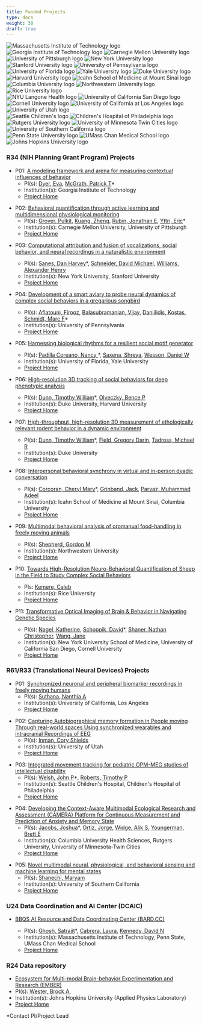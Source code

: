 ```yaml
---
title: Funded Projects
type: docs
weight: 30
draft: true
---
```


<!-- Our efforts are substantially informed and enhanced through the breadth and depth of scientific expertise of our collaborators in both [Collaborative Projects](#collaborative-projects) and [Service Projects](#service-projects).

[Contact us](mailto:info@repronim.org) if you are interested in becoming a ReproNim Collaborative or Service Project. -->

<link rel="stylesheet" href="/css/logos.css">
<div class="container logos">
    <div class="logos-1">
        <img src="/images/logos/mit.png" alt="Massachusetts Institute of Technology logo", title="MIT">
        <img src="/images/logos/gatech.png" alt="Georgia Institute of Technology logo", title="Georgia Tech">
        <img src="/images/logos/cmu.png" alt="Carnegie Mellon University logo", title="CMU">
        <img src="/images/logos/pitt.png" alt="University of Pittsburgh logo", title="Pitt">
        <img src="/images/logos/nyu.png" alt="New York University logo", title="NYU">
    </div>
    <div>
        <img src="/images/logos/stanford.png" alt="Stanford University logo", title="Stanford">
        <img src="/images/logos/upenn.png" alt="University of Pennsylvania logo", title="UPenn">
        <img src="/images/logos/ufl.png" alt="University of Florida logo", title="Florida">
        <img src="/images/logos/yale.png" alt="Yale University logo", title="Yale">
        <img src="/images/logos/duke.png" alt="Duke University logo", title="Duke">
    </div>
    <div>
        <img src="/images/logos/harvard.png" alt="Harvard University logo", title="Harvard">
        <img src="/images/logos/issms.png" alt="Icahn School of Medicine at Mount Sinai logo", title="Mount Sinai">
        <img src="/images/logos/columbia.png" alt="Columbia University logo", title="Columbia">
        <img src="/images/logos/northwestern.png" alt="Northwestern University logo", title="Northwestern">
        <img src="/images/logos/rice.png" alt="Rice University logo", title="Rice">
    </div>
    <div>
        <img src="/images/logos/nyu-langone.png" alt="NYU Langone Health logo", title="NYU Langine Health">
        <img src="/images/logos/ucsd.png" alt="University of California San Diego logo", title="UC San Diego">
        <img src="/images/logos/cornell.png" alt="Cornell University logo", title="Cornell">
        <img src="/images/logos/ucla.png" alt="University of California at Los Angeles logo", title="UCLA">
        <img src="/images/logos/uofutah.png" alt="University of Utah logo", title="Utah">
    </div>
    <div>
        <img src="/images/logos/sea-child.png" alt="Seattle Children's logo", title="Seattle's Children">
        <img src="/images/logos/chop.png" alt="Children's Hospital of Philadelphia logo", title="The Children's Hospital of Philadelphia">
        <img src="/images/logos/rutgers.png" alt="Rutgers University logo", title="Rutgers">
        <img src="/images/logos/umn.png" alt="University of Minnesota Twin Cities logo", title="University of Minnesota">
        <img src="/images/logos/usc.png" alt="University of Southern California logo", title="USC">
    </div>
    <div>
        <img src="/images/logos/pennstate.png" alt="Penn State University logo", title="Penn State">
        <img src="/images/logos/umasschan.png" alt="UMass Chan Medical School logo", title="UMass Chan Medical School">
        <img src="/images/logos/jhu.png" alt="Johns Hopkins University logo", title="Johns Hopkins">
    </div>
</div>

### R34 (NIH Planning Grant Program) Projects

<!-- We are collaborating with numerous groups around the country and abroad to synergistically develop ReproNim tools in concert with (and as informed by) rapidly advancing technologies in a variety of areas including image analysis, workflow processing, data sourcing and hosting, and associated API developments.

The P41 Center Collaborative Projects (CPs) serve as technology drivers, users, and testbeds for the cutting-edge technology developed in P41 Technology and Research Development projects. -->
<link rel="stylesheet" href="/css/projects.css">
<div class="hover-block" onclick="openPage('/projects/r34_01')">

- P01: [A modeling framework and arena for measuring contextual influences of behavior](https://reporter.nih.gov/search/lVXfsunpaUqfmTQW0jRXmA/project-details/10786801)
  - PI(s): [Dyer, Eva](mailto:evadyer@gatech.edu),
    [McGrath, Patrick T](mailto:patrick.mcgrath@biology.gatech.edu)\*
  - Institution(s): Georgia Institute of Technology
  - [Project Home](/projects/r34_01)

</div>

<div class="hover-block" onclick="openPage('/projects/r34_02')">

- P02: [Behavioral quantification through active learning and multidimensional physiological monitoring](https://reporter.nih.gov/search/9wx4cEt5ske-A88YXC9tyA/project-details/10786800)
  - PI(s): [Grover, Pulkit](mailto:pgrover@andrew.cmu.edu),
    [Kuang, Zheng](mailto:zhengkua@andrew.cmu.edu),
    [Rubin, Jonathan E](mailto:jonrubin@pitt.edu),
    [Yttri, Eric](mailto:eyttri@andrew.cmu.edu)\*
  - Institution(s): Carnegie Mellon University, University of Pittsburgh
  - [Project Home](/projects/r34_02)

</div>

<div class="hover-block" onclick="openPage('/projects/r34_03')">

- P03: [Computational attribution and fusion of vocalizations, social behavior, and neural recordings in a naturalistic environment](https://reporter.nih.gov/search/rGFBDprnTkuFAoKdn5poIQ/project-details/10786899)

  - PI(s): [Sanes, Dan Harvey](mailto:dhs1@nyu.edu)\*,
    [Schneider, David Michael](mailto:david.schneider@nyu.edu),
    [Williams, Alexander Henry](mailto:ahwillia@stanford.edu)
  - Institution(s): New York University, Stanford University
  - [Project Home](/projects/r34_03)

  </div>

<div class="hover-block" onclick="openPage('/projects/r34_04')">

- P04: [Development of a smart aviary to probe neural dynamics of complex social behaviors in a gregarious songbird](https://reporter.nih.gov/search/8oyFUGQ1mUW_hivhx91O7A/project-details/10786687)

  - PI(s): [Aflatouni, Firooz](mailto:firooz@seas.upenn.edu),
    [Balasubramanian, Vijay](mailto:vijay@physics.upenn.edu),
    [Daniilidis, Kostas](mailto:kostas@cis.upenn.edu),
    [Schmidt, Marc F](mailto:marcschm@sas.upenn.edu)\*
  - Institution(s): University of Pennsylvania
  - [Project Home](/projects/r34_04)

  </div>

<div class="hover-block" onclick="openPage('/projects/r34_05')">

- P05: [Harnessing biological rhythms for a resilient social motif generator](https://reporter.nih.gov/search/O078sWhnFkaeTno7iDSyBw/project-details/10797723)

  - PI(s): [Padilla Coreano, Nancy ](mailto:npadillacoreano@ufl.edu)\*,
    [Saxena, Shreya](mailto:shreya.saxena@yale.edu),
    [Wesson, Daniel W](mailto:danielwesson@ufl.edu)
  - Institution(s): University of Florida, Yale University
  - [Project Home](/projects/r34_05)

  </div>

<div class="hover-block" onclick="openPage('/projects/r34_06')">

- P06: [High-resolution 3D tracking of social behaviors for deep phenotypic analysis](https://reporter.nih.gov/search/t8WADFOb80WhM891u1bwgg/project-details/10786685)

  - PI(s): [Dunn, Timothy William](mailto:timothy.dunn@duke.edu)\*,
    [Olveczky, Bence P](mailto:olveczky@fas.harvard.edu)
  - Institution(s): Duke University, Harvard University
  - [Project Home](/projects/r34_06)

  </div>

<div class="hover-block" onclick="openPage('/projects/r34_07')">

- P07: [High-throughput, high-resolution 3D measurement of ethologically relevant rodent behavior in a dynamic environment](https://reporter.nih.gov/search/KBKLXTA2UEOKMLhYCQIvZg/project-details/10786883)

  - PI(s): [Dunn, Timothy William](mailto:timothy.dunn@duke.edu)\*,
    [Field, Gregory Darin](mailto:greg.d.field@gmail.com),
    [Tadross, Michael R](mailto:michael.tadross@duke.edu)
  - Institution(s): Duke University
  - [Project Home](/projects/r34_07)

  </div>

<div class="hover-block" onclick="openPage('/projects/r34_08')">

- P08: [Interpersonal behavioral synchrony in virtual and in-person dyadic conversation](https://reporter.nih.gov/search/PkNqY-ET0kW0D3SfO6MoLA/project-details/10797870)

  - PI(s): [Corcoran, Cheryl Mary](mailto:cheryl.corcoran@mssm.edu)\*,
    [Grinband, Jack](mailto:jg2269@cumc.columbia.edu),
    [Parvaz, Muhammad Adeel](mailto:muhammad.parvaz@mssm.edu)
  - Institution(s): Icahn School of Medicine at Mount Sinai, Columbia University
  - [Project Home](/projects/r34_08)

  </div>

<div class="hover-block" onclick="openPage('/projects/r34_09')">

- P09: [Multimodal behavioral analysis of oromanual food-handling in freely moving animals](https://reporter.nih.gov/search/5Wc6Oe9LGk6OglJVMNeRKw/project-details/10795435)

  - PI(s): [Shepherd, Gordon M](mailto:g-shepherd@northwestern.edu)
  - Institution(s): Northwestern University
  - [Project Home](/projects/r34_09)

  </div>

<div class="hover-block" onclick="openPage('/projects/r34_10')">

- P10: [Towards High-Resolution Neuro-Behavioral Quantification of Sheep in the Field to Study Complex Social Behaviors](https://reporter.nih.gov/search/5Wc6Oe9LGk6OglJVMNeRKw/project-details/10786956)

  - PIs: [Kemere, Caleb](mailto:caleb.kemere@rice.edu)
  - Institution(s): Rice University
  - [Project Home](/projects/r34_10)

  </div>

<div class="hover-block" onclick="openPage('/projects/r34_11')">

- P11: [Transformative Optical Imaging of Brain & Behavior in Navigating Genetic Species](https://reporter.nih.gov/search/ftmhALHbiUCuSoFidVtlvQ/project-details/10786461)

  - PI(s): [Nagel, Katherine](mailto:katherine.nagel@nyumc.org),
    [Schoppik, David](mailto:david.schoppik@nyulangone.org)\*,
    [Shaner, Nathan Christopher](mailto:ncshaner@ucsd.edu),
    [Wang, Jane](mailto:zw24@cornell.edu)
  - Institution(s): New York University School of Medicine, University of California San Diego, Cornell University
  - [Project Home](/projects/r34_11)

  </div>

### R61/R33 (Translational Neural Devices) Projects

<div class="hover-block" onclick="openPage('/projects/r61_01')">

- P01: [Synchronized neuronal and peripheral biomarker recordings in freely moving humans](https://reporter.nih.gov/search/iYWuFLFKV02NMxjmWYBzoA/project-details/10792386)
  - PI(s): [Suthana, Nanthia A](mailto:nsuthana@mednet.ucla.edu)
  - Institution(s): University of California, Los Angeles
  - [Project Home](/projects/r61_01/)

</div>

<div class="hover-block" onclick="openPage('/projects/r61_02')">

- P02: [Capturing Autobiographical memory formation in People moving Through real-world spaces Using synchronized wearables and intracranial Recordings of EEG](https://reporter.nih.gov/search/d5uHWn4kKEmuyUDa6pyaNg/project-details/10792324)
  - PI(s): [Inman, Cory Shields](mailto:cory.inman@psych.utah.edu)
  - Institution(s): University of Utah
  - [Project Home](/projects/r61_02/)

</div>

<div class="hover-block" onclick="openPage('/projects/r61_03')">

- P03: [Integrated movement tracking for pediatric OPM-MEG studies of intellectual disability](https://reporter.nih.gov/search/OyGvzxrwu0mcaz0ainOjYw/project-details/10792146)
  - PI(s): [Welsh, John P](mailto:jpwelsh@uw.edu)\*,
    [Roberts, Timothy P](mailto:robertstim@chop.edu)
  - Institution(s): Seattle Children's Hospital, Children's Hospital of Philadelphia
  - [Project Home](/projects/r61_03/)

</div>

<div class="hover-block" onclick="openPage('/projects/r61_04')">

- P04: [Developing the Context-Aware Multimodal Ecological Research and Assessment (CAMERA) Platform for Continuous Measurement and Prediction of Anxiety and Memory State](https://reporter.nih.gov/search/mVgOCnwbrEKKmaPwBpSCqQ/project-details/10801782)
  - PI(s): [Jacobs, Joshua](mailto:joshua.jacobs@columbia.edu)\*,
    [Ortiz, Jorge](mailto:jorge.ortiz@rutgers.edu),
    [Widge, Alik S](mailto:awidge@umn.edu),
    [Youngerman, Brett E](mailto:bey2103@cumc.columbia.edu)
  - Institution(s): Columbia University Health Sciences, Rutgers University, University of Minnesota-Twin Cities
  - [Project Home](/projects/r61_04/)

</div>

<div class="hover-block" onclick="openPage('/projects/r61_05')">

- P05: [Novel multimodal neural, physiological, and behavioral sensing and machine learning for mental states](https://reporter.nih.gov/search/asKY5_5QYEehWfAu-Lbsiw/project-details/10800578)
  - PI(s): [Shanechi, Maryam](mailto:shanechi@usc.edu)
  - Institution(s): University of Southern California
  - [Project Home](/projects/r61_05/)

</div>

### U24 Data Coordination and AI Center (DCAIC)

<div class="hover-block" onclick="openPage('/projects/dcaic')">

- [BBQS AI Resource and Data Coordinating Center (BARD.CC)](https://reporter.nih.gov/search/NfCIRcP5c0eqWjzBvOjD_g/project-details/10888562)

  - PI(s): [Ghosh, Satrajit](mailto:satra@mit.edu)\*,
    [Cabrera, Laura](mailto:lcabrera@psu.edu),
    [Kennedy, David N](mailto:David.Kennedy@umassmed.edu)
  - Institution(s): Massachusetts Institute of Technology, Penn State, UMass Chan Medical School
  - [Project Home](/projects/dcaic)

</div>

### R24 Data repository

<div class="hover-block" onclick="openPage('/projects/ember')">

- [Ecosystem for Multi-modal Brain-behavior Experimentation and Research (EMBER)](https://reporter.nih.gov/search/WmrQyaKHvkSe5KZfddP37w/project-details/10888659)
- PI(s): [Wester, Brock A](mailto:Brock.Wester@jhuapl.edu),
- Institution(s): Johns Hopkins University (Applied Physics Laboratory)
- [Project Home](/projects/ember)

</div>

<script>
 function openPage(pageUrl){
       window.open(pageUrl, "_self");
     }
</script>

\*Contact PI/Project Lead
